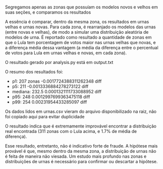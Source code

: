 Segregamos apenas as zonas que possuíam os modelos novos e velhos em suas seções, e comparamos os resultados

A essência é comparar, dentro da mesma zona, os resultados em urnas velhas e urnas novas. Para cada zona, é rearranjado os modelos das urnas (entre novas e velhas), de modo a simular uma distribuição aleatória de modelos de urna. É reportado como resultado a quantidade de zonas em que o Lula tem porcentagem de votos maior nas urnas velhas que novas, e a diferença média dessa vantagem (a média da diferença entre o percentual de votos para Lula em urnas velhas e novas, em cada zona).

O resultado gerado por analysis.py está em output.txt

O resumo dos resultados foi:
- p1:  207 zonas -0.0017724388311262348 diff
- p5:  211 -0.0013336884278273122 diff
- mediana:  232.5 0.0001321111733088952 diff
- p95:  248 0.0012997699363475118 diff
- p99:  254 0.00231954433285097 diff

Os dados lidos em urnas.csv vieram do arquivo disponibilizado na raiz, não foi copiado aqui para evitar duplicidade

O resultado indica que é extremamente improvável encontrar a distribuição real encontrada (311 zonas com o Lula acima, e 1.7% de média de diferença).

Esse resultado, entretanto, não é indicativo forte de fraude. A hipótese mais provável é que, mesmo dentro da mesma zona, a distribuição de urnas não é feita de maneira não viesada. Um estudo mais profundo nas zonas e distribuições de urnas é necessário para confirmar ou descartar a hipótese.
